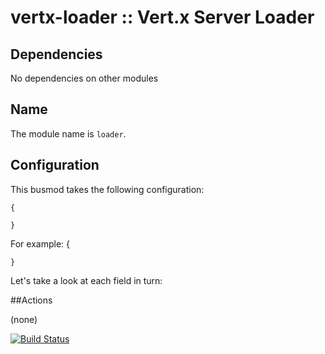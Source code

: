 # vertx-loader :: Vert.x Server Loader

## Dependencies

No dependencies on other modules

## Name

The module name is `loader`.

## Configuration

This busmod takes the following configuration:

    {
        
    }
    
For example:
    {

    }        
    
Let's take a look at each field in turn:


##Actions

(none)
 
[![Build Status](https://travis-ci.org/yaykuy/vertx-loader.svg?branch=master)](https://travis-ci.org/yaykuy/vertx-loader)

